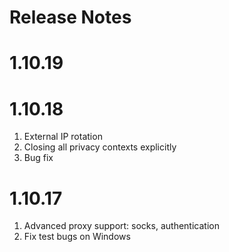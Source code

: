 Release Notes
=

1.10.19
==

1.10.18
==

1. External IP rotation
2. Closing all privacy contexts explicitly
3. Bug fix

1.10.17
==

1. Advanced proxy support: socks, authentication
2. Fix test bugs on Windows
